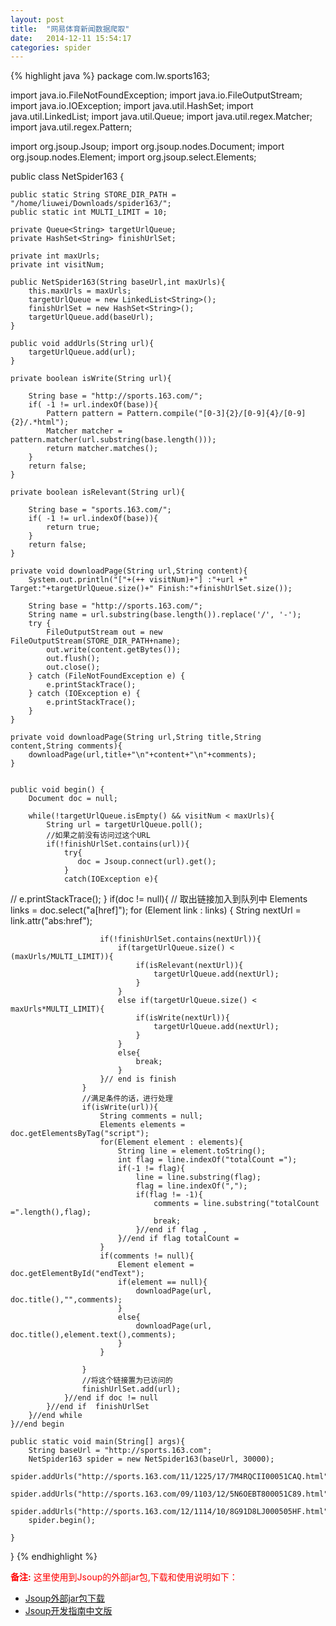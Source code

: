 ```yaml
---
layout: post
title:  "网易体育新闻数据爬取"
date:   2014-12-11 15:54:17
categories: spider
---
```


{% highlight java %}
package com.lw.sports163;

import java.io.FileNotFoundException;
import java.io.FileOutputStream;
import java.io.IOException;
import java.util.HashSet;
import java.util.LinkedList;
import java.util.Queue;
import java.util.regex.Matcher;
import java.util.regex.Pattern;

import org.jsoup.Jsoup;
import org.jsoup.nodes.Document;
import org.jsoup.nodes.Element;
import org.jsoup.select.Elements;

public class NetSpider163 {
	
	public static String STORE_DIR_PATH = "/home/liuwei/Downloads/spider163/";
	public static int MULTI_LIMIT = 10;
	
	private Queue<String> targetUrlQueue;
	private HashSet<String> finishUrlSet;
	
	private int maxUrls;
	private int visitNum;
	
	public NetSpider163(String baseUrl,int maxUrls){
		this.maxUrls = maxUrls;
		targetUrlQueue = new LinkedList<String>();
		finishUrlSet = new HashSet<String>();
		targetUrlQueue.add(baseUrl);
	}
	
	public void addUrls(String url){
		targetUrlQueue.add(url);
	}
	
	private boolean isWrite(String url){
		
		String base = "http://sports.163.com/";
		if( -1 != url.indexOf(base)){
			Pattern pattern = Pattern.compile("[0-3]{2}/[0-9]{4}/[0-9]{2}/.*html");
			Matcher matcher = pattern.matcher(url.substring(base.length()));
			return matcher.matches();
		}
		return false;
	}
	
	private boolean isRelevant(String url){
		
		String base = "sports.163.com/";
		if( -1 != url.indexOf(base)){
			return true;
		}
		return false;
	}
	
	private void downloadPage(String url,String content){
		System.out.println("["+(++ visitNum)+"] :"+url +" Target:"+targetUrlQueue.size()+" Finish:"+finishUrlSet.size());
        
		String base = "http://sports.163.com/";
		String name = url.substring(base.length()).replace('/', '-');
		try {
			FileOutputStream out = new FileOutputStream(STORE_DIR_PATH+name);
			out.write(content.getBytes());
			out.flush();
			out.close();
		} catch (FileNotFoundException e) {
			e.printStackTrace();
		} catch (IOException e) {
			e.printStackTrace();
		}
	}
	
	private void downloadPage(String url,String title,String content,String comments){
		downloadPage(url,title+"\n"+content+"\n"+comments);
	}
	
	
	public void begin() {
		Document doc = null;
		
		while(!targetUrlQueue.isEmpty() && visitNum < maxUrls){
			String url = targetUrlQueue.poll();
		    //如果之前没有访问过这个URL
			if(!finishUrlSet.contains(url)){
				try{
				   doc = Jsoup.connect(url).get();
				}
				catch(IOException e){
//					e.printStackTrace();
				}
				if(doc != null){
					// 取出链接加入到队列中
					Elements links = doc.select("a[href]");
			        for (Element link : links) {
			        	String nextUrl = link.attr("abs:href");

			        	if(!finishUrlSet.contains(nextUrl)){
			        		if(targetUrlQueue.size() < (maxUrls/MULTI_LIMIT)){
				        		if(isRelevant(nextUrl)){
				        			targetUrlQueue.add(nextUrl);
				        		}
				        	}
				        	else if(targetUrlQueue.size() < maxUrls*MULTI_LIMIT){
				        		if(isWrite(nextUrl)){
				        			targetUrlQueue.add(nextUrl);
				        		}
				        	}
				        	else{
				        		break;
				        	}
			        	}// end is finish
			        }
					//满足条件的话，进行处理
					if(isWrite(url)){
						String comments = null;
						Elements elements = doc.getElementsByTag("script");
						for(Element element : elements){
							String line = element.toString();
							int flag = line.indexOf("totalCount =");
							if(-1 != flag){
								line = line.substring(flag);
								flag = line.indexOf(",");
								if(flag != -1){
									comments = line.substring("totalCount =".length(),flag);
									break;
								}//end if flag ,
							}//end if flag totalCount =
						}
						if(comments != null){
							Element element = doc.getElementById("endText");
							if(element == null){
								downloadPage(url, doc.title(),"",comments);
							}
							else{
								downloadPage(url, doc.title(),element.text(),comments);
							}
						}
						
					}
					//将这个链接置为已访问的
			        finishUrlSet.add(url);
				}//end if doc != null
			}//end if  finishUrlSet
		}//end while
	}//end begin
	
	public static void main(String[] args){
		String baseUrl = "http://sports.163.com";
		NetSpider163 spider = new NetSpider163(baseUrl, 30000);
		spider.addUrls("http://sports.163.com/11/1225/17/7M4RQCII00051CAQ.html");
		spider.addUrls("http://sports.163.com/09/1103/12/5N6OEBT800051C89.html");
		spider.addUrls("http://sports.163.com/12/1114/10/8G91D8LJ000505HF.html");
		spider.begin();
		
	}
}
{% endhighlight %}


<font color="red"><b>备注:</b></font>
<font color="red">这里使用到Jsoup的外部jar包,下载和使用说明如下：</font>
<ul>
  <li><a href="http://jsoup.org/download">Jsoup外部jar包下载</a></li>
  <li><a href="http://www.open-open.com/jsoup/">Jsoup开发指南中文版</a></li>
</ul>
